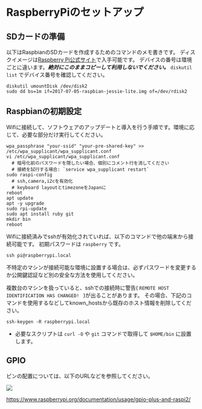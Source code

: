 # RaspberryPiのセットアップ

## SDカードの準備
以下はRaspbianのSDカードを作成するためのコマンドのメモ書きです。
ディスクイメージは<a href="https://www.raspberrypi.org/downloads/raspbian/">Raspberry Pi公式サイト</a>で入手可能です。
デバイスの番号は環境ごとに違います。***絶対にこのままコピーして利用しないでください。*** `diskutil list` でデバイス番号を確認してください。

```
diskutil umountDisk /dev/disk2
sudo dd bs=1m if=2017-07-05-raspbian-jessie-lite.img of=/dev/rdisk2
```

## Raspbianの初期設定
Wifiに接続して、ソフトウェアのアップデートと導入を行う手順です。環境に応じて、必要な部分だけ実行してください。

```
wpa_passphrase "your-ssid" "your-pre-shared-key" >> /etc/wpa_supplicant/wpa_supplicant.conf
vi /etc/wpa_supplicant/wpa_supplicant.conf
  # 暗号化前のパスワードを隠したい場合、個別にコメント行を消してください
  # 接続を試行する場合: `service wpa_supplicant restart`
sudo raspi-config
  # ssh,camera,i2cを有効化
  # keyboard layoutとtimezoneをJapanに
reboot
apt update
apt -y upgrade
sudo rpi-update
sudo apt install ruby git
mkdir bin
reboot
```

Wifiに接続済みでsshが有効化されていれば、以下のコマンドで他の端末から接続可能です。
初期パスワードは `raspberry` です。

```
ssh pi@raspberrypi.local
```

不特定のマシンが接続可能な環境に設置する場合は、必ずパスワードを変更するか公開鍵認証など別の安全な方法を使用してください。

複数台のマシンを扱っていると、sshでの接続時に警告( `REMOTE HOST IDENTIFICATION HAS CHANGED! ` )が出ることがあります。
その場合、下記のコマンドを使用するなどしてknown_hostsから既存のホスト情報を削除してください。

```
ssh-keygen -R raspberrypi.local
```

- 必要なスクリプトは `curl -O` や `git` コマンドで取得して `$HOME/bin` に設置します。

## GPIO
ピンの配置については、以下のURLなどを参照してください。

<img src="/physical-pin-numbers.png" class="img img-responsive"/>

<https://www.raspberrypi.org/documentation/usage/gpio-plus-and-raspi2/>
